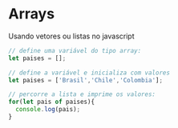 # Arrays

Usando vetores ou listas no javascript

```javascript
// define uma variável do tipo array:
let paises = [];

// define a variável e inicializa com valores
let paises = ['Brasil','Chile','Colombia'];

// percorre a lista e imprime os valores:
for(let pais of paises){
  console.log(pais);
}

```
